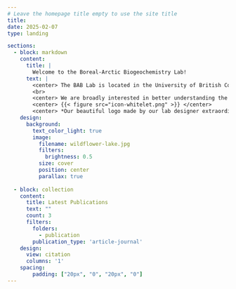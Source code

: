 ```yaml
---
# Leave the homepage title empty to use the site title
title:
date: 2025-02-07
type: landing

sections:
  - block: markdown
    content:
      title: |
        Welcome to the Boreal-Arctic Biogeochemistry Lab!
      text: |
        <center> The BAB Lab is located in the University of British Columbia’s Geography Department, which we respectfully acknowledge exists on the traditional, ancestral, and unceded territories of the hən̓q̓əmin̓əm̓-speaking xʷməθkʷəy̓əm (Musqueam) people, the Halq'eméylem speaking Coast Salish people, including the Sto:lo and the Seabird Island First Nations.</center>
        <br>
        <center> We are broadly interested in better understanding the impacts of climate warming and human disturbances on carbon and nutrient cycling in boreal-Arctic terrestrial and aquatic ecosystems. Our research group draws on principles and approaches from physical geography including environmental chemistry, earth sciences, geographical sciences, hydrology, limnology, microbiology, and ecology. </center>
        <center> {{< figure src="icon-whitelet.png" >}} </center> 
        <center> *Our beautiful logo made by our lab designer extraordinaire, Lyreshka! </center> 
    design:
      background:
        text_color_light: true
        image:
          filename: wildflower-lake.jpg
          filters: 
            brightness: 0.5
          size: cover
          position: center
          parallax: true
        
  - block: collection
    content:
      title: Latest Publications
      text: ""
      count: 3
      filters:
        folders:
          - publication
        publication_type: 'article-journal'
    design:
      view: citation
      columns: '1'
    spacing:
        padding: ["20px", "0", "20px", "0"]
---
```

